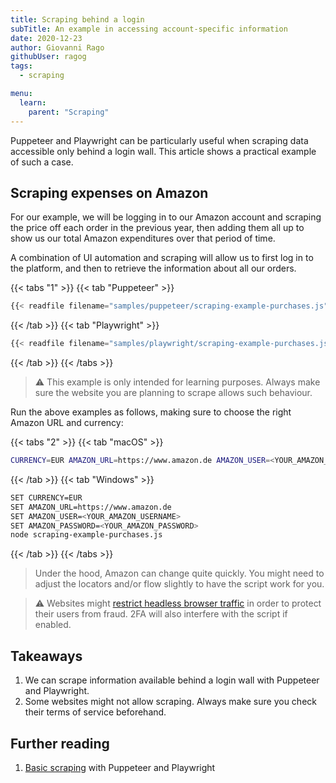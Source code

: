 ```yaml
---
title: Scraping behind a login
subTitle: An example in accessing account-specific information
date: 2020-12-23
author: Giovanni Rago
githubUser: ragog
tags:
  - scraping

menu:
  learn:
    parent: "Scraping"
---
```


Puppeteer and Playwright can be particularly useful when scraping data accessible only behind a login wall. This article shows a practical example of such a case.

<!-- more -->

## Scraping expenses on Amazon

For our example, we will be logging in to our Amazon account and scraping the price off each order in the previous year, then adding them all up to show us our total Amazon expenditures over that period of time.

A combination of UI automation and scraping will allow us to first log in to the platform, and then to retrieve the information about all our orders.

{{< tabs "1" >}}
{{< tab "Puppeteer" >}}
```js
{{< readfile filename="samples/puppeteer/scraping-example-purchases.js" >}}
```
{{< /tab >}}
{{< tab "Playwright" >}}
```js
{{< readfile filename="samples/playwright/scraping-example-purchases.js" >}}
```
{{< /tab >}}
{{< /tabs >}}

> ⚠️ This example is only intended for learning purposes. Always make sure the website you are planning to scrape allows such behaviour.

Run the above examples as follows, making sure to choose the right Amazon URL and currency:

{{< tabs "2" >}}
{{< tab "macOS" >}}
```sh
CURRENCY=EUR AMAZON_URL=https://www.amazon.de AMAZON_USER=<YOUR_AMAZON_USERNAME> AMAZON_PASSWORD=<YOUR_AMAZON_PASSWORD> node scraping-example-purchases.js
```
{{< /tab >}}
{{< tab "Windows" >}}
```sh
SET CURRENCY=EUR
SET AMAZON_URL=https://www.amazon.de
SET AMAZON_USER=<YOUR_AMAZON_USERNAME>
SET AMAZON_PASSWORD=<YOUR_AMAZON_PASSWORD>
node scraping-example-purchases.js
```
{{< /tab >}}
{{< /tabs >}}


> Under the hood, Amazon can change quite quickly. You might need to adjust the locators and/or flow slightly to have the script work for you.

> ⚠️ Websites might [restrict headless browser traffic](https://theheadless.dev/posts/challenging-flows/) in order to protect their users from fraud. 2FA will also interfere with the script if enabled.

## Takeaways
1. We can scrape information available behind a login wall with Puppeteer and Playwright.
2. Some websites might not allow scraping. Always make sure you check their terms of service beforehand.

## Further reading
1. [Basic scraping](https://theheadless.dev/posts/basics-scraping/) with Puppeteer and Playwright
